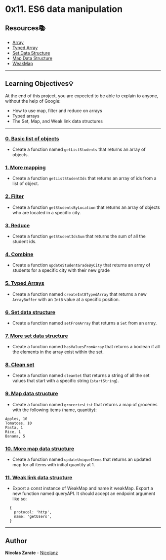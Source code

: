 # 0x11. ES6 data manipulation

## Resources:books:

* [Array](https://developer.mozilla.org/en-US/docs/Web/JavaScript/Reference/Global_Objects/Array)
* [Typed Array](https://developer.mozilla.org/en-US/docs/Web/JavaScript/Typed_arrays)
* [Set Data Structure](https://developer.mozilla.org/en-US/docs/Web/JavaScript/Reference/Global_Objects/Set)
* [Map Data Structure](https://developer.mozilla.org/en-US/docs/Web/JavaScript/Reference/Global_Objects/Map)
* [WeakMap](https://developer.mozilla.org/en-US/docs/Web/JavaScript/Reference/Global_Objects/WeakMap)

---
## Learning Objectives:bulb:

At the end of this project, you are expected to be able to explain to anyone, without the help of Google:

* How to use map, filter and reduce on arrays
* Typed arrays
* The Set, Map, and Weak link data structures


---

### [0. Basic list of objects](./0-get_list_students.js)
* Create a function named `getListStudents` that returns an array of objects.

### [1. More mapping](./1-get_list_student_ids.js)
* Create a function `getListStudentIds` that returns an array of ids from a list of object.

### [2. Filter](./2-get_students_by_loc.js)
* Create a function `getStudentsByLocation` that returns an array of objects who are located in a specific city.

### [3. Reduce](./3-get_ids_sum.js)
* Create a function `getStudentIdsSum` that returns the sum of all the student ids.

### [4. Combine](./4-update_grade_by_city.js)
* Create a function `updateStudentGradeByCity` that returns an array of students for a specific city with their new grade

### [5. Typed Arrays](./5-typed_arrays.js)
* Create a function named `createInt8TypedArray` that returns a new `ArrayBuffer` with an `Int8` value at a specific position.

### [6. Set data structure](./6-set.js)
* Create a function named `setFromArray` that returns a `Set` from an array.

### [7. More set data structure](./7-has_array_values.js)
* Create a function named `hasValuesFromArray` that returns a boolean if all the elements in the array exist within the set.

### [8. Clean set](./8-clean_set.js)
* Create a function named `cleanSet` that returns a string of all the set values that start with a specific string (`startString`).

### [9. Map data structure](./9-groceries_list.js)
* Create a function named `groceriesList` that returns a map of groceries with the following items (name, quantity):
```
Apples, 10
Tomatoes, 10
Pasta, 1
Rice, 1
Banana, 5
```

### [10. More map data structure](./10-update_uniq_items.js)
* Create a function named `updateUniqueItems` that returns an updated map for all items with initial quantity at 1.

### [11. Weak link data structure](./100-weak.js)
* Export a const instance of WeakMap and name it weakMap. Export a new function named queryAPI. It should accept an endpoint argument like so:
```
  {
    protocol: 'http',
    name: 'getUsers',
  }
```

---

## Author
**Nicolas Zarate** - [Nicolanz](https://github.com/Nicolanz)
